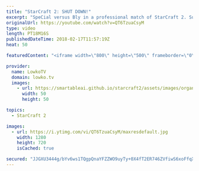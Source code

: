 ```yaml
---
title: "StarCraft 2: SHUT DOWN!"
excerpt: "SpeCial versus Bly in a professional match of StarCraft 2. Subscribe for more videos: http://lowko.tv/youtube Zerg in real scale: https://goo.gl/1h7giL  Bly is known to play his own strategies and unit compositions. This game is no exception. He decides to rush up to a Lair and after that a Hive. SpeCial"
originalUrl: https://youtube.com/watch?v=QT6TzuaCsyM
type: video
length: PT18M16S
publishedDateTime: 2018-02-17T11:57:19Z
heat: 50

featuredContent: "<iframe width=\"800\" height=\"500\" frameborder=\"0\" src=\"https://www.youtube.com/embed/QT6TzuaCsyM\" allow=\"accelerometer; autoplay; encrypted-media; gyroscope; picture-in-picture\" allowfullscreen></iframe>"

provider:
  name: LowkoTV
  domain: lowko.tv
  images:
    - url: https://smartableai.github.io/starcraft2/assets/images/organizations/lowko.tv-50x50.jpg
      width: 50
      height: 50

topics:
  - StarCraft 2

images:
  - url: https://i.ytimg.com/vi/QT6TzuaCsyM/maxresdefault.jpg
    width: 1280
    height: 720
    isCached: true

secured: "JJGXU3444g/bYv6ws1TQgpQnaYFZZWO9uyTy+0X4fT2ER746ZVfiwS6xoFfqX8B/uGE7TX8CkSvFPIlAPlgdy2wliG7WLUcOuZ28503g6ZSUx2vjMP7eTjXmeiW4cXiFGyG63Y0bvwBodBumLWCA2KyqeSFBS5tbDI5+S2w8P2ZThGytsICAnfYUzr42qzFlgUichKfcFyVS9Ytjoi3UBpAUVSsOm4ZLZx1nQR/zFhFVNAIQCLgaQCuepIzS3ylVpoyUlnc5MK8KBNx6jMcXfv59jpcbntMKOMtU2CJ7VU8i6TAxczXYUutO2sGgMau45k0c9xoUjsdhvXqdxxckAEUuHi3f55M6ySW8R3Bho+KUBg9OBXclkiwLDl5sB3f0W+/iTFRHEiCkhsDmuNnBLCJXMYC/PWoJ3MN77AFSgas=;gCzsp0QY58u/3X1Q3k/0NQ=="
---
```


